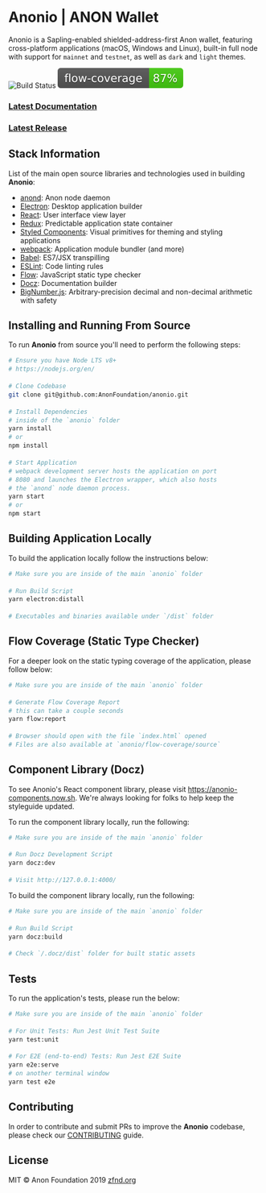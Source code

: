 # Anonio | ANON Wallet

Anonio is a Sapling-enabled shielded-address-first Anon wallet, featuring cross-platform applications (macOS, Windows and Linux), built-in full node with support for `mainnet` and `testnet`, as well as `dark` and `light` themes.

![Build Status](https://app.bitrise.io/app/a5bc7a8391d5501b/status.svg?token=SOuGNc3Qf9rCj3Osl-eHyQ&branch=master)
![Flow Coverage](./public/flow-coverage-badge.svg)

### [Latest Documentation](https://zepiowallet.com)

### [Latest Release](https://github.com/anonymousbitcoin/anonio/releases)

## Stack Information

List of the main open source libraries and technologies used in building **Anonio**:

- [anond](https://github.com/anon/anon): Anon node daemon
- [Electron](https://github.com/electron/electron): Desktop application builder
- [React](https://facebook.github.io/react/): User interface view layer
- [Redux](https://redux.js.org/): Predictable application state container
- [Styled Components](https://www.styled-components.com/): Visual primitives for theming and styling applications
- [webpack](https://webpack.github.io/): Application module bundler (and more)
- [Babel](https://babeljs.io/): ES7/JSX transpilling
- [ESLint](https://eslint.org/): Code linting rules
- [Flow](https://flow.org): JavaScript static type checker
- [Docz](https://docz.site): Documentation builder
- [BigNumber.js](https://github.com/MikeMcl/bignumber.js#readme): Arbitrary-precision decimal and non-decimal arithmetic with safety

## Installing and Running From Source

To run **Anonio** from source you'll need to perform the following steps:
```bash
# Ensure you have Node LTS v8+
# https://nodejs.org/en/

# Clone Codebase
git clone git@github.com:AnonFoundation/anonio.git

# Install Dependencies
# inside of the `anonio` folder
yarn install
# or
npm install

# Start Application
# webpack development server hosts the application on port
# 8080 and launches the Electron wrapper, which also hosts
# the `anond` node daemon process.
yarn start
# or
npm start
```

## Building Application Locally

To build the application locally follow the instructions below:
```bash
# Make sure you are inside of the main `anonio` folder

# Run Build Script
yarn electron:distall

# Executables and binaries available under `/dist` folder
```

## Flow Coverage (Static Type Checker)

For a deeper look on the static typing coverage of the application, please follow below:
```bash
# Make sure you are inside of the main `anonio` folder

# Generate Flow Coverage Report
# this can take a couple seconds
yarn flow:report

# Browser should open with the file `index.html` opened
# Files are also available at `anonio/flow-coverage/source`
```

## Component Library (Docz)

To see Anonio's React component library, please visit https://anonio-components.now.sh. We're always looking for folks to help keep the styleguide updated.

To run the component library locally, run the following:
```bash
# Make sure you are inside of the main `anonio` folder

# Run Docz Development Script
yarn docz:dev

# Visit http://127.0.0.1:4000/
```

To build the component library locally, run the following:
```bash
# Make sure you are inside of the main `anonio` folder

# Run Build Script
yarn docz:build

# Check `/.docz/dist` folder for built static assets
```

## Tests

To run the application's tests, please run the below:
```bash
# Make sure you are inside of the main `anonio` folder

# For Unit Tests: Run Jest Unit Test Suite
yarn test:unit

# For E2E (end-to-end) Tests: Run Jest E2E Suite
yarn e2e:serve
# on another terminal window
yarn test e2e
```

## Contributing

In order to contribute and submit PRs to improve the **Anonio** codebase, please check our [CONTRIBUTING](https://github.com/AnonFoundation/anonio/blob/master/CONTRIBUTING.md) guide.

## License

MIT © Anon Foundation 2019 [zfnd.org](zfnd.org)
